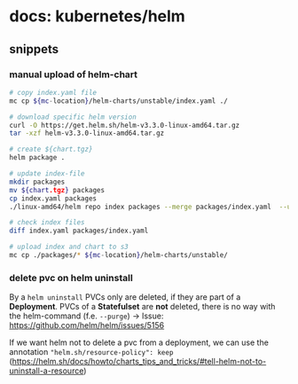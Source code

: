 # docs: kubernetes/helm
## snippets
### manual upload of helm-chart
```bash
# copy index.yaml file
mc cp ${mc-location}/helm-charts/unstable/index.yaml ./

# download specific helm version
curl -O https://get.helm.sh/helm-v3.3.0-linux-amd64.tar.gz
tar -xzf helm-v3.3.0-linux-amd64.tar.gz

# create ${chart.tgz}
helm package .

# update index-file
mkdir packages
mv ${chart.tgz} packages
cp index.yaml packages
./linux-amd64/helm repo index packages --merge packages/index.yaml  --url "https://${s3.domain}/helm-charts/unstable/"

# check index files
diff index.yaml packages/index.yaml

# upload index and chart to s3
mc cp ./packages/* ${mc-location}/helm-charts/unstable/
```

### delete pvc on helm uninstall
By a `helm uninstall` PVCs only are deleted, if they are part of a **Deployment**. PVCs of a **Statefulset** are **not** deleted, there is no way with the helm-command (f.e. `--purge`) → Issue: https://github.com/helm/helm/issues/5156

If we want helm not to delete a pvc from a deployment, we can use the annotation `"helm.sh/resource-policy": keep` (https://helm.sh/docs/howto/charts_tips_and_tricks/#tell-helm-not-to-uninstall-a-resource)

